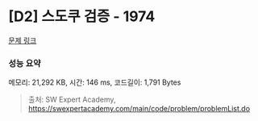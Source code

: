 # [D2] 스도쿠 검증 - 1974 

[문제 링크](https://swexpertacademy.com/main/code/problem/problemDetail.do?contestProbId=AV5Psz16AYEDFAUq) 

### 성능 요약

메모리: 21,292 KB, 시간: 146 ms, 코드길이: 1,791 Bytes



> 출처: SW Expert Academy, https://swexpertacademy.com/main/code/problem/problemList.do